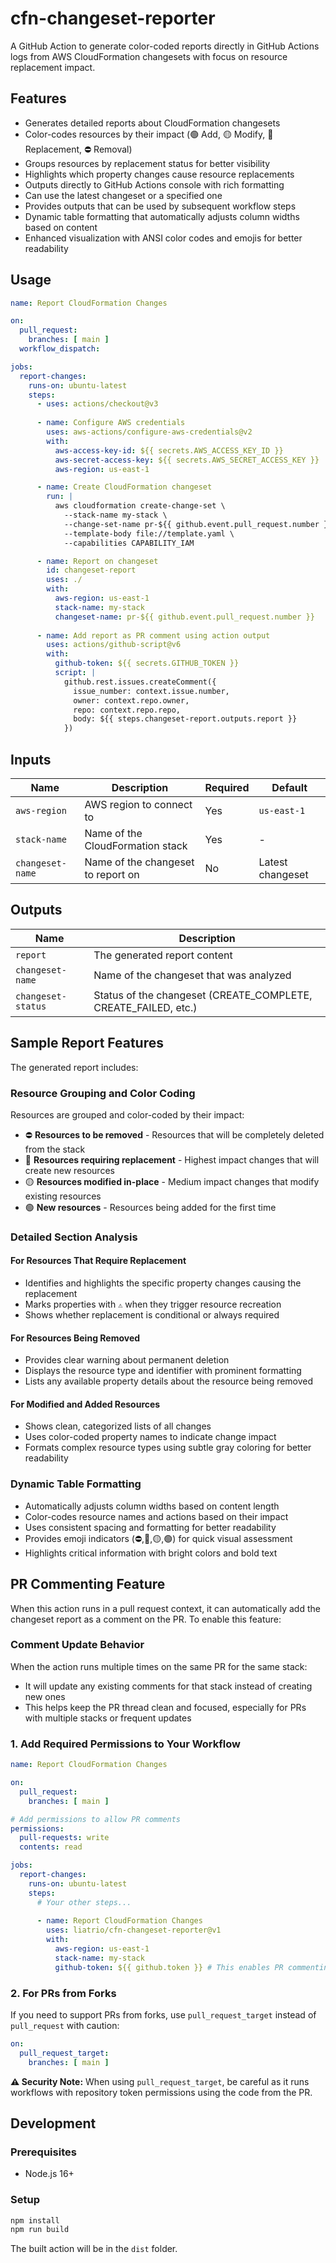 # cfn-changeset-reporter

A GitHub Action to generate color-coded reports directly in GitHub Actions logs from AWS CloudFormation changesets with focus on resource replacement impact.

## Features

- Generates detailed reports about CloudFormation changesets
- Color-codes resources by their impact (🟢 Add, 🟡 Modify, 🔴 Replacement, ⛔ Removal)
- Groups resources by replacement status for better visibility
- Highlights which property changes cause resource replacements
- Outputs directly to GitHub Actions console with rich formatting
- Can use the latest changeset or a specified one
- Provides outputs that can be used by subsequent workflow steps
- Dynamic table formatting that automatically adjusts column widths based on content
- Enhanced visualization with ANSI color codes and emojis for better readability

## Usage

```yaml
name: Report CloudFormation Changes

on:
  pull_request:
    branches: [ main ]
  workflow_dispatch:

jobs:
  report-changes:
    runs-on: ubuntu-latest
    steps:
      - uses: actions/checkout@v3
      
      - name: Configure AWS credentials
        uses: aws-actions/configure-aws-credentials@v2
        with:
          aws-access-key-id: ${{ secrets.AWS_ACCESS_KEY_ID }}
          aws-secret-access-key: ${{ secrets.AWS_SECRET_ACCESS_KEY }}
          aws-region: us-east-1

      - name: Create CloudFormation changeset
        run: |
          aws cloudformation create-change-set \
            --stack-name my-stack \
            --change-set-name pr-${{ github.event.pull_request.number }} \
            --template-body file://template.yaml \
            --capabilities CAPABILITY_IAM

      - name: Report on changeset
        id: changeset-report
        uses: ./
        with:
          aws-region: us-east-1
          stack-name: my-stack
          changeset-name: pr-${{ github.event.pull_request.number }}
          
      - name: Add report as PR comment using action output
        uses: actions/github-script@v6
        with:
          github-token: ${{ secrets.GITHUB_TOKEN }}
          script: |
            github.rest.issues.createComment({
              issue_number: context.issue.number,
              owner: context.repo.owner,
              repo: context.repo.repo,
              body: ${{ steps.changeset-report.outputs.report }}
            })
```

## Inputs

| Name | Description | Required | Default |
|------|-------------|----------|---------|
| `aws-region` | AWS region to connect to | Yes | `us-east-1` |
| `stack-name` | Name of the CloudFormation stack | Yes | - |
| `changeset-name` | Name of the changeset to report on | No | Latest changeset |

## Outputs

| Name | Description |
|------|-------------|
| `report` | The generated report content |
| `changeset-name` | Name of the changeset that was analyzed |
| `changeset-status` | Status of the changeset (CREATE_COMPLETE, CREATE_FAILED, etc.) |

## Sample Report Features

The generated report includes:

### Resource Grouping and Color Coding

Resources are grouped and color-coded by their impact:

- ⛔ **Resources to be removed** - Resources that will be completely deleted from the stack
- 🔴 **Resources requiring replacement** - Highest impact changes that will create new resources
- 🟡 **Resources modified in-place** - Medium impact changes that modify existing resources
- 🟢 **New resources** - Resources being added for the first time

### Detailed Section Analysis

#### For Resources That Require Replacement

- Identifies and highlights the specific property changes causing the replacement
- Marks properties with `⚠️` when they trigger resource recreation
- Shows whether replacement is conditional or always required

#### For Resources Being Removed

- Provides clear warning about permanent deletion
- Displays the resource type and identifier with prominent formatting
- Lists any available property details about the resource being removed

#### For Modified and Added Resources

- Shows clean, categorized lists of all changes
- Uses color-coded property names to indicate change impact
- Formats complex resource types using subtle gray coloring for better readability

### Dynamic Table Formatting

- Automatically adjusts column widths based on content length
- Color-codes resource names and actions based on their impact
- Uses consistent spacing and formatting for better readability
- Provides emoji indicators (⛔,🔴,🟡,🟢) for quick visual assessment
- Highlights critical information with bright colors and bold text

## PR Commenting Feature

When this action runs in a pull request context, it can automatically add the changeset report as a comment on the PR. To enable this feature:

### Comment Update Behavior

When the action runs multiple times on the same PR for the same stack:

- It will update any existing comments for that stack instead of creating new ones
- This helps keep the PR thread clean and focused, especially for PRs with multiple stacks or frequent updates

### 1. Add Required Permissions to Your Workflow

```yaml
name: Report CloudFormation Changes

on:
  pull_request:
    branches: [ main ]

# Add permissions to allow PR comments
permissions:
  pull-requests: write
  contents: read

jobs:
  report-changes:
    runs-on: ubuntu-latest
    steps:
      # Your other steps...
      
      - name: Report CloudFormation Changes
        uses: liatrio/cfn-changeset-reporter@v1
        with:
          aws-region: us-east-1
          stack-name: my-stack
          github-token: ${{ github.token }} # This enables PR commenting
```

### 2. For PRs from Forks

If you need to support PRs from forks, use `pull_request_target` instead of `pull_request` with caution:

```yaml
on:
  pull_request_target:
    branches: [ main ]
```

**⚠️ Security Note:** When using `pull_request_target`, be careful as it runs workflows with repository token permissions using the code from the PR.

## Development

### Prerequisites

- Node.js 16+

### Setup

```bash
npm install
npm run build
```

The built action will be in the `dist` folder.
